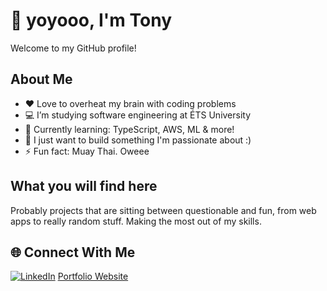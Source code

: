 # 👋 yoyooo, I'm Tony
Welcome to my GitHub profile!

## About Me
- ❤️ Love to overheat my brain with coding problems
- 💻 I’m studying software engineering at ÉTS University
- 🌱 Currently learning: TypeScript, AWS, ML & more!
- 🧠 I just want to build something I'm passionate about :) 
- ⚡ Fun fact: Muay Thai. Oweee

## What you will find here

Probably projects that are sitting between questionable and fun, from web apps to really random stuff. Making the most out of my skills.

## 🌐 Connect With Me
[![LinkedIn](https://img.shields.io/badge/LinkedIn-blue?logo=linkedin)](https://www.linkedin.com/in/dev-tonybui/)
[Portfolio Website](https://tonybui.ca)

